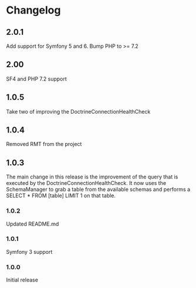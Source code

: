 # Changelog

## 2.0.1
Add support for Symfony 5 and 6. Bump PHP to >= 7.2

## 2.00
SF4 and PHP 7.2 support

## 1.0.5
Take two of improving the DoctrineConnectionHealthCheck

## 1.0.4
Removed RMT from the project

## 1.0.3
The main change in this release is the improvement of the query that is executed by the DoctrineConnectionHealthCheck. It now uses the SchemaManager to grab a table from the available schemas and performs a SELECT * FROM [table] LIMIT 1 on that table.

### 1.0.2  
Updated README.md

### 1.0.1  
Symfony 3 support

### 1.0.0  
Initial release
